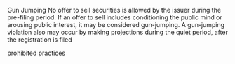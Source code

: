 Gun Jumping 
No offer to sell securities is allowed by the issuer during the pre-filing period. If an offer to sell includes conditioning the public mind or arousing public interest, it may be considered gun-jumping. A gun-jumping violation also may occur by making projections during the quiet period, after the registration is filed 

prohibited practices